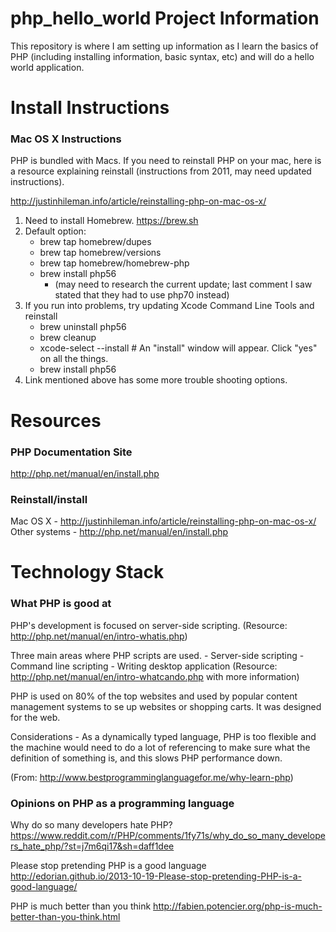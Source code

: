 # php_hello_world Project Information

This repository is where I am setting up information as I learn the basics of PHP
(including installing information, basic syntax, etc) and will do a hello world
application.


# Install Instructions

### Mac OS X Instructions

PHP is bundled with Macs. If you need to reinstall PHP on your mac, here is a
resource explaining reinstall (instructions from 2011, may need updated instructions).

http://justinhileman.info/article/reinstalling-php-on-mac-os-x/

1. Need to install Homebrew. https://brew.sh
2. Default option:
      - brew tap homebrew/dupes
      - brew tap homebrew/versions
      - brew tap homebrew/homebrew-php
      - brew install php56
          - (may need to research the current update; last comment I saw stated that
            they had to use php70 instead)
3. If you run into problems, try updating Xcode Command Line Tools and reinstall
      - brew uninstall php56
      - brew cleanup
      - xcode-select --install # An "install" window will appear. Click "yes" on all the things.
      - brew install php56
4. Link mentioned above has some more trouble shooting options.


# Resources

### PHP Documentation Site

http://php.net/manual/en/install.php

### Reinstall/install

Mac OS X - http://justinhileman.info/article/reinstalling-php-on-mac-os-x/
Other systems - http://php.net/manual/en/install.php

# Technology Stack

### What PHP is good at

PHP's development is focused on server-side scripting.
(Resource: http://php.net/manual/en/intro-whatis.php)

Three main areas where PHP scripts are used.
      - Server-side scripting
      - Command line scripting
      - Writing desktop application
(Resource: http://php.net/manual/en/intro-whatcando.php with more information)

PHP is used on 80% of the top websites and used by popular content management systems to se up websites or shopping carts. It was designed for the web.

Considerations - As a dynamically typed language, PHP is too flexible and the machine would need to do a lot of referencing to make sure what the definition of something is, and this slows PHP performance down.

(From: http://www.bestprogramminglanguagefor.me/why-learn-php)






### Opinions on PHP as a programming language

Why do so many developers hate PHP? https://www.reddit.com/r/PHP/comments/1fy71s/why_do_so_many_developers_hate_php/?st=j7m6qi17&sh=daff1dee

Please stop pretending PHP is a good language
http://edorian.github.io/2013-10-19-Please-stop-pretending-PHP-is-a-good-language/

PHP is much better than you think
http://fabien.potencier.org/php-is-much-better-than-you-think.html
